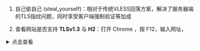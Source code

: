 1. 自己偷自己 (steal_yourself)：相对于传统VLESS回落方案，解决了服务器端的TLS指纹问题，同时享受客户端强制验证等加成

2. 查看网站是否支持 **TLSv1.3** 与 **H2**：打开 Chrome ，按 F12，输入网址，

<details><summary>点击查看</summary>

![1](https://user-images.githubusercontent.com/88967758/221342263-12c71cca-2d0b-4803-aa19-1270a39bcd71.jpg)

![2](https://user-images.githubusercontent.com/88967758/221342408-28fd48c7-b0b5-48f7-8ec7-8c6dba3f6b1c.jpg)

</details>
